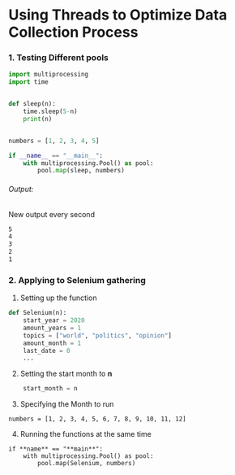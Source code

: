# Using Threads to Optimize Data Collection Process

### 1. Testing Different pools

```python
import multiprocessing
import time


def sleep(n):
    time.sleep(5-n)
    print(n)


numbers = [1, 2, 3, 4, 5]

if __name__ == "__main__":
    with multiprocessing.Pool() as pool:
        pool.map(sleep, numbers)
```

###### Output:

New output every second

```bash
5
4
3
2
1
```

### 2. Applying to Selenium gathering

1. Setting up the function

```python
def Selenium(n):
    start_year = 2020
    amount_years = 1
    topics = ["world", "politics", "opinion"]
    amount_month = 1
    last_date = 0
    ...
```

2. Setting the start month to **n**

```python
    start_month = n
```

3. Specifying the Month to run

```
numbers = [1, 2, 3, 4, 5, 6, 7, 8, 9, 10, 11, 12]
```

4. Running the functions at the same time

```
if **name** == "**main**":
    with multiprocessing.Pool() as pool:
        pool.map(Selenium, numbers)
```
